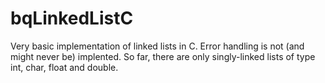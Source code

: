 # bqLinkedListC
Very basic implementation of linked lists in C.
Error handling is not (and might never be) implented. So far, there are only singly-linked lists of type int, char, float and double.
